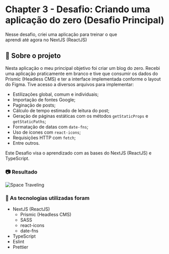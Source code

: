 # Chapter 3 - Desafio: Criando uma aplicação do zero (Desafio Principal)

Nesse desafio, criei uma aplicação para treinar o que aprendi até agora no NextJS (ReactJS)

## 📜 Sobre o projeto

Nesta aplicação o meu principal objetivo foi criar um blog do zero. Recebi uma aplicação praticamente em branco e tive que consumir os dados do Prismic (Headless CMS) e ter a interface implementada conforme o layout do Figma. Tive acesso a diversos arquivos para implementar:

- Estilizações global, comum e individuais;
- Importação de fontes Google;
- Paginação de posts;
- Cálculo de tempo estimado de leitura do post;
- Geração de páginas estáticas com os métodos `getStaticProps` e `getStaticPaths`;
- Formatação de datas com `date-fns`;
- Uso de ícones com `react-icons`;
- Requisições HTTP com `fetch`;
- Entre outros.

Este Desafio visa o aprendizado com as bases do NextJS (ReactJS) e TypeScript.

### 📷 Resultado

![Space Traveling](./public/spacetraveling.gif)

### 🚀 As tecnologias utilizadas foram

- NextJS (ReactJS)
  - Prismic (Headless CMS)
  - SASS
  - react-icons
  - date-fns
- TypeScript
- Eslint
- Prettier

